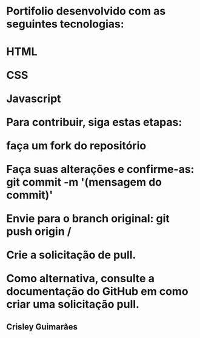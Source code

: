 <h1>Portifolio desenvolvido com as seguintes tecnologias:<h1>

<p>HTML</p>
<p><p>CSS</p>
<p>Javascript</p>



<p>Para contribuir, siga estas etapas:</p>
<p>  </p>
<p><strong>faça um fork do repositório</strong></p>
<p><Crie um branch: git checkout -b <nome_branch></p>
<p>Faça suas alterações e confirme-as: git commit -m '(mensagem do commit)'</p>
<p>Envie para o branch original: git push origin <nome_do_projeto> / <local></p>
<p>Crie a solicitação de pull.</p>
<p>Como alternativa, consulte a documentação do GitHub em como criar uma solicitação pull.</p>

<h2>Crisley Guimarães</h2>
